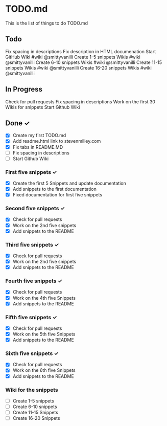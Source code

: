 # TODO.md

This is the list of things to do TODO.md

## Todo

Fix spacing in descriptions
Fix description in HTML documenation
Start GitHub Wiki #wiki @smittyvanilli
Create 1-5 snippets Wikis #wiki @smittyvanilli
Create 6-10 snippets Wikis #wiki @smittyvanilli
Create 11-15 snippets Wikis #wiki @smittyvanilli
Create 16-20 snippets Wikis #wiki @smittyvanilli


## In Progress

Check for pull requests
Fix spacing in descriptions
Work on the first 30 Wikis for snippets
Start Github Wiki  

## Done ✓

-   [x] Create my first TODO.md  
-   [x] Add readme.html link to stevenmilley.com  
-   [x] Fix tabs in README.MD
-   [ ] Fix spacing in descriptions
-   [ ] Start Github Wiki

### First five snippets ✓
-   [x] Create the first 5 Snippets and update documentation  
-   [x] Add snippets to the first documentation
-   [x] Fixed documentation for first five snippets

### Second five snippets ✓
-   [x] Check for pull requests  
-   [x] Work on the 2nd five snippets
-   [x] Add snippets to the README

### Third five snippets ✓
-   [x] Check for pull requests
-   [x] Work on the 2nd five snippets
-   [x] Add snippets to the README

### Fourth five snippets ✓
-   [x] Check for pull requests
-   [x] Work on the 4th five Snippets
-   [x] Add snippets to the README

### Fifth five snippets ✓
-   [x] Check for pull requests  
-   [x] Work on the 5th five Snippets  
-   [x] Add snippets to the README  

### Sixth five snippets ✓
-   [x] Check for pull requests
-   [x] Work on the 6th five Snippets
-   [x] Add snippets to the README  

### Wiki for the snippets
-   [ ] Create 1-5 snippets
-   [ ] Create 6-10 snippets
-   [ ] Create 11-15 Snippets
-   [ ] Create 16-20 Snippets
